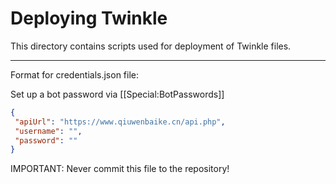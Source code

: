 # Deploying Twinkle

This directory contains scripts used for deployment of Twinkle files.

---

Format for credentials.json file:

Set up a bot password via [[Special:BotPasswords]]

```json
{
 "apiUrl": "https://www.qiuwenbaike.cn/api.php",
 "username": "",
 "password": ""
}
```

IMPORTANT: Never commit this file to the repository!
